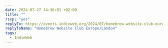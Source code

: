 ```yaml
---
date: 2024-07-27 14:36:01 +02:00
title: ""
rsvp: "yes"
replyTo: https://events.indieweb.org/2024/07/homebrew-website-club-europe-london-SREkOvgDDxsB
replyToName: "Homebrew Website Club Europe/London"
tags:
  - IndieWeb
---
```

